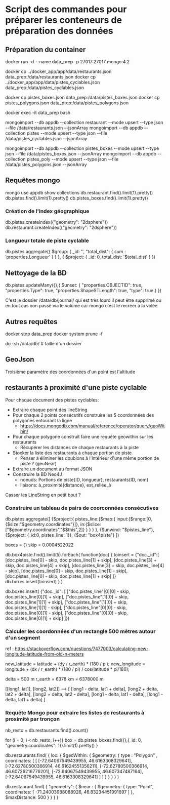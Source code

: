 # Script des commandes pour préparer les conteneurs de préparation des données

## Préparation du container

docker run -d --name data_prep -p 27017:27017 mongo:4.2

docker cp ../docker_app/app/data/restaurants.json data_prep:/data/restaurants.json
docker cp ../docker_app/app/data/pistes_cyclables.json data_prep:/data/pistes_cyclables.json

docker cp pistes_boxes.json data_prep:/data/pistes_boxes.json
docker cp pistes_polygons.json data_prep:/data/pistes_polygons.json

docker exec -it data_prep bash

mongoimport --db appdb --collection restaurant --mode upsert --type json --file /data/restaurants.json --jsonArray
mongoimport --db appdb --collection pistes --mode upsert --type json --file /data/pistes_cyclables.json --jsonArray

mongoimport --db appdb --collection pistes_boxes --mode upsert --type json --file /data/pistes_boxes.json --jsonArray
mongoimport --db appdb --collection pistes_poly --mode upsert --type json --file /data/pistes_polygons.json --jsonArray

## Requêtes mongo

mongo
use appdb
show collections
db.restaurant.find().limit(1).pretty()
db.pistes.find().limit(1).pretty()
db.pistes_boxes.find().limit(1).pretty()

### Création de l'index géographique

db.pistes.createIndex({"geometry": "2dsphere"})
db.restaurant.createIndex({"geometry": "2dsphere"})

### Longueur totale de piste cyclable

db.pistes.aggregate({
    $group: {
        _id: '',
        "total_dist": { $sum: '$properties.Longueur' }
    }
 }, {
    $project: {
        _id: 0,
        total_dist: '$total_dist'
    }
})

## Nettoyage de la BD

db.pistes.updateMany({},{
    $unset: {
        "properties.OBJECTID": true,
        "properties.Type": true,
        "properties.ShapeSTLength": true,
        "type": true
    }
})

C'est le dossier /data/db/journal/ qui est très lourd
il peut être supprimé ou en tout cas non passé via le volume car mongo c'est le recréer à la volée

## Autres requêtes

docker stop data_prep
docker system prune -f

du -sh /data/db/    # taille d'un dossier

## GeoJson

Troisième paramètre des coordonnées d'un point est l'altitude

## restaurants à proximité d'une piste cyclable

Pour chaque document des pistes cyclables:

* Extraire chaque point des lineString
* Pour chaque 2 points consécutifs construire les 5 coordonnées des polygones entourant la ligne
  * <https://docs.mongodb.com/manual/reference/operator/query/geoWithin/>
* Pour chaque polygone construit faire une requête geowithin sur les restaurants
  * Récupérer les distances de chaque restaurants à la piste
* Stocker la liste des restaurants à chaque portion de piste
  * Penser à éliminer les doublons à l'intérieur d'une même portion de piste ? (geoNear)
* Extraire un document au format JSON
* Construire la BD Neo4J
  * noeuds: Portions de piste{ID, longueur}, restaurants{ID, nom}
  * liaisons: à_proximité{distance}, est_reliée_à

Casser les LineString en petit bout ?

### Construire un tableau de pairs de coorconnées consécutives

db.pistes.aggregate([
    {$project:{
        pistes_line:{$map:{
            input:{$range:[0,{$size:"$geometry.coordinates"}]},
            in:{$slice:["$geometry.coordinates","$$this",2]}
                }
            }
        }
    },
    {$unwind: "$pistes_line"},
    {$project: {_id:0, pistes_line: 1}},
    {$out: "box4piste"}
])

boxes = {}
skip = 0.0004522022

db.box4piste.find().limit(5).forEach(
    function(doc) {
        toinsert = {"doc._id":[
                [doc.pistes_line[0] - skip, doc.pistes_line[1] + skip],
                [doc.pistes_line[3] + skip, doc.pistes_line[4] + skip],
                [doc.pistes_line[3] + skip, doc.pistes_line[4] - skip],
                [doc.pistes_line[0] - skip, doc.pistes_line[1] - skip],
                [doc.pistes_line[0] - skip, doc.pistes_line[1] + skip]
            ]}
        db.boxes.insert(toinsert)
    }
)

db.boxes.insert( {"doc._id": [
                ["doc.pistes_line"[0][0] - skip, doc.pistes_line[0][1] + skip],
                ["doc.pistes_line"[1][0] + skip, doc.pistes_line[1][1] + skip],
                ["doc.pistes_line"[1][0] + skip, doc.pistes_line[1][1] - skip],
                ["doc.pistes_line"[0][0] - skip, doc.pistes_line[0][1] - skip],
                ["doc.pistes_line"[0][0] - skip, doc.pistes_line[0][1] + skip]
            ]})

### Calculer les coordonnées d'un rectangle 500 mètres autour d'un segment

ref : <https://stackoverflow.com/questions/7477003/calculating-new-longitude-latitude-from-old-n-meters>

new_latitude  = latitude  + (dy / r_earth) * (180 / pi);
new_longitude = longitude + (dx / r_earth) * (180 / pi) / cos(latitude * pi/180);

delta = 500 m
r_earth = 6378 km = 6378000 m

[[long1, lat1], [long2, lat2]] --> [
    [long1 - delta, lat1 + delta], 
    [long2 + delta, lat2 + delta],
    [long2 + delta, lat2 - delta],
    [long1 - delta, lat1 - delta], 
    [long1 - delta, lat1 + delta]
]

### Requête Mongo pour extraire les listes de restaurants à proximité par tronçon

nb_resto = db.restaurants.find().count()

for (i = 0; i < nb_resto; i++){
    box = db.pistes_boxes.find({},{_id: 0, "geometry.coordinates": 1}).limit(1).pretty()
}

db.restaurants.find(
   {
     loc: {
       $geoWithin: {
          $geometry: {
             type : "Polygon" ,
             coordinates: [ [ 
                    [-72.64067549439955, 46.6163308329641],
                    [-72.62780500366914, 46.61624551356211],
                    [-72.62780500366914, 46.60726216776201],
                    [-72.64067549439955, 46.607347487164],
                    [-72.64067549439955, 46.6163308329641]
                ] ]
          }
       }
     }
   }
)


db.restaurant.find(
   {
     "geometry":
       { $near :
          {
            $geometry: { type: "Point",  coordinates: [ -71.24003988088926, 46.83234451991697 ] },
            $maxDistance: 500
          }
       }
   }
)